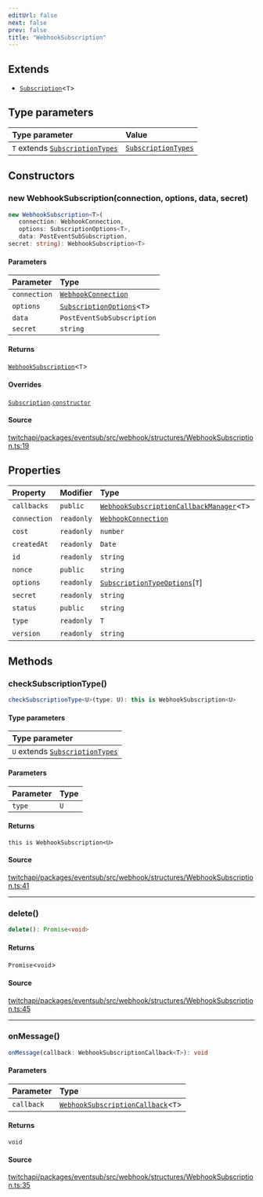 ```yaml
---
editUrl: false
next: false
prev: false
title: "WebhookSubscription"
---
```


## Extends

- [`Subscription`](/api/eventsub/classes/subscription/)\<`T`\>

## Type parameters

| Type parameter | Value |
| :------ | :------ |
| `T` extends [`SubscriptionTypes`](/api/eventsub/enumerations/subscriptiontypes/) | [`SubscriptionTypes`](/api/eventsub/enumerations/subscriptiontypes/) |

## Constructors

### new WebhookSubscription(connection, options, data, secret)

```ts
new WebhookSubscription<T>(
   connection: WebhookConnection, 
   options: SubscriptionOptions<T>, 
   data: PostEventSubSubscription, 
secret: string): WebhookSubscription<T>
```

#### Parameters

| Parameter | Type |
| :------ | :------ |
| `connection` | [`WebhookConnection`](/api/eventsub/classes/webhookconnection/) |
| `options` | [`SubscriptionOptions`](/api/eventsub/type-aliases/subscriptionoptions/)\<`T`\> |
| `data` | `PostEventSubSubscription` |
| `secret` | `string` |

#### Returns

[`WebhookSubscription`](/api/eventsub/classes/webhooksubscription/)\<`T`\>

#### Overrides

[`Subscription`](/api/eventsub/classes/subscription/).[`constructor`](/api/eventsub/classes/subscription/#constructors)

#### Source

[twitchapi/packages/eventsub/src/webhook/structures/WebhookSubscription.ts:19](https://github.com/pablornc/twitchapi//blob/3baa008ac8be1133cbb9253985d5d4cd48b4e780/packages/eventsub/src/webhook/structures/WebhookSubscription.ts#L19)

## Properties

| Property | Modifier | Type | Inherited from |
| :------ | :------ | :------ | :------ |
| `callbacks` | `public` | [`WebhookSubscriptionCallbackManager`](/api/eventsub/classes/webhooksubscriptioncallbackmanager/)\<`T`\> | - |
| `connection` | `readonly` | [`WebhookConnection`](/api/eventsub/classes/webhookconnection/) | - |
| `cost` | `readonly` | `number` | [`Subscription`](/api/eventsub/classes/subscription/).`cost` |
| `createdAt` | `readonly` | `Date` | [`Subscription`](/api/eventsub/classes/subscription/).`createdAt` |
| `id` | `readonly` | `string` | [`Subscription`](/api/eventsub/classes/subscription/).`id` |
| `nonce` | `public` | `string` | [`Subscription`](/api/eventsub/classes/subscription/).`nonce` |
| `options` | `readonly` | [`SubscriptionTypeOptions`](/api/eventsub/interfaces/subscriptiontypeoptions/)\[`T`\] | [`Subscription`](/api/eventsub/classes/subscription/).`options` |
| `secret` | `readonly` | `string` | - |
| `status` | `public` | `string` | [`Subscription`](/api/eventsub/classes/subscription/).`status` |
| `type` | `readonly` | `T` | [`Subscription`](/api/eventsub/classes/subscription/).`type` |
| `version` | `readonly` | `string` | [`Subscription`](/api/eventsub/classes/subscription/).`version` |

## Methods

### checkSubscriptionType()

```ts
checkSubscriptionType<U>(type: U): this is WebhookSubscription<U>
```

#### Type parameters

| Type parameter |
| :------ |
| `U` extends [`SubscriptionTypes`](/api/eventsub/enumerations/subscriptiontypes/) |

#### Parameters

| Parameter | Type |
| :------ | :------ |
| `type` | `U` |

#### Returns

`this is WebhookSubscription<U>`

#### Source

[twitchapi/packages/eventsub/src/webhook/structures/WebhookSubscription.ts:41](https://github.com/pablornc/twitchapi//blob/3baa008ac8be1133cbb9253985d5d4cd48b4e780/packages/eventsub/src/webhook/structures/WebhookSubscription.ts#L41)

***

### delete()

```ts
delete(): Promise<void>
```

#### Returns

`Promise`\<`void`\>

#### Source

[twitchapi/packages/eventsub/src/webhook/structures/WebhookSubscription.ts:45](https://github.com/pablornc/twitchapi//blob/3baa008ac8be1133cbb9253985d5d4cd48b4e780/packages/eventsub/src/webhook/structures/WebhookSubscription.ts#L45)

***

### onMessage()

```ts
onMessage(callback: WebhookSubscriptionCallback<T>): void
```

#### Parameters

| Parameter | Type |
| :------ | :------ |
| `callback` | [`WebhookSubscriptionCallback`](/api/eventsub/type-aliases/webhooksubscriptioncallback/)\<`T`\> |

#### Returns

`void`

#### Source

[twitchapi/packages/eventsub/src/webhook/structures/WebhookSubscription.ts:35](https://github.com/pablornc/twitchapi//blob/3baa008ac8be1133cbb9253985d5d4cd48b4e780/packages/eventsub/src/webhook/structures/WebhookSubscription.ts#L35)
